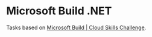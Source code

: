# Microsoft Build .NET
Tasks based on [Microsoft Build | Cloud Skills Challenge](https://www.microsoft.com/en-US/cloudskillschallenge/build/registration/2023).
